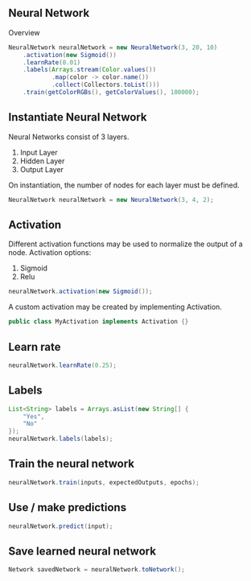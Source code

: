 ## Neural Network ##

Overview

```java
NeuralNetwork neuralNetwork = new NeuralNetwork(3, 20, 10)
    .activation(new Sigmoid())
    .learnRate(0.01)
    .labels(Arrays.stream(Color.values())
            .map(color -> color.name())
            .collect(Collectors.toList()))
    .train(getColorRGBs(), getColorValues(), 100000);
```

## Instantiate Neural Network ##

Neural Networks consist of 3 layers.
1. Input Layer
1. Hidden Layer
1. Output Layer

On instantiation, the number of nodes for each layer must be defined.

```java
NeuralNetwork neuralNetwork = new NeuralNetwork(3, 4, 2);
```

## Activation ##

Different activation functions may be used to normalize the output of a node. Activation options:
1. Sigmoid
1. Relu

```java
neuralNetwork.activation(new Sigmoid());
```

A custom activation may be created by implementing Activation.

```java
public class MyActivation implements Activation {}
```

## Learn rate ## 
```java
neuralNetwork.learnRate(0.25);
```

## Labels ##

```java
List<String> labels = Arrays.asList(new String[] {
	"Yes",
	"No"
});
neuralNetwork.labels(labels);
```

## Train the neural network ##

```java
neuralNetwork.train(inputs, expectedOutputs, epochs);
```

## Use / make predictions ##

```java
neuralNetwork.predict(input);
```

## Save learned neural network ##

```java
Network savedNetwork = neuralNetwork.toNetwork();
```
